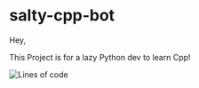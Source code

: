 # salty-cpp-bot

Hey,

This Project is for a lazy Python dev to learn Cpp!

![Lines of code](https://img.shields.io/tokei/lines/github/exersalza/salty-cpp-bot?&style=plastic&label=Lines%20of%20Code)
